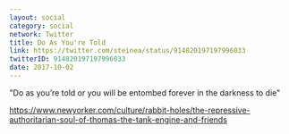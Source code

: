 ```yaml
---
layout: social
category: social
network: Twitter
title: Do As You're Told
link: https://twitter.com/steinea/status/914820197197996033
twitterID: 914820197197996033
date: 2017-10-02
---
```


"Do as you’re told or you will be entombed forever in the darkness to die"

<https://www.newyorker.com/culture/rabbit-holes/the-repressive-authoritarian-soul-of-thomas-the-tank-engine-and-friends>
